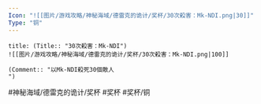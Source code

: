 ```yaml
---
Icon: "![[图片/游戏攻略/神秘海域/德雷克的诡计/奖杯/30次殺害：Mk-NDI.png|30]]"
Type: "铜"
---
```

```ad-common-bronze-trophy
title: (Title:: "30次殺害：Mk-NDI")
![[图片/游戏攻略/神秘海域/德雷克的诡计/奖杯/30次殺害：Mk-NDI.png|100]]

(Comment:: "以Mk-NDI殺死30個敵人
")
```

#神秘海域/德雷克的诡计/奖杯 #奖杯 #奖杯/铜
